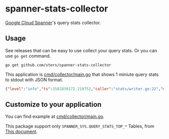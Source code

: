 # spanner-stats-collector

[Google Cloud Spanner](https://cloud.google.com/spanner)'s query stats collector.

## Usage

See releases that can be easy to use collect your query stats.
Or you can use `go get` command.

```
go get github.com/sters/spanner-stats-collector
```

This application is [cmd/collector/main.go](https://github.com/sters/spanner-stats-collector/blob/master/cmd/collector/main.go) that shows 1 miniute query stats to stdout with JSON format.

```json
{"level":"info","ts":1581839172.210752,"caller":"stats/writer.go:22","msg":"","IntervalEnd":1581839100,"Text":"SELECT 1","TextTruncated":false,"TextFingerprint":0,"ExecutionCount":78,"AvgLatencySeconds":0.0005415128205128205,"AvgRows":1,"AvgBytes":8,"AvgRowsScanned":0,"AvgCPUSeconds":0.00002253846153846154}
```

## Customize to your application

You can find example at [cmd/collector/main.go](https://github.com/sters/spanner-stats-collector/blob/master/cmd/collector/main.go).

This package support only `SPANNER_SYS.QUERY_STATS_TOP_*` Tables, from [This document](https://cloud.google.com/spanner/docs/query-stats-tables).
